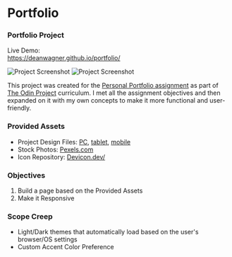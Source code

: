 # Portfolio
### Portfolio Project

Live Demo:  
https://deanwagner.github.io/portfolio/

![Project Screenshot](https://deanwagner.github.io/portfolio/img/portfolio-pc-light.png) ![Project Screenshot](https://deanwagner.github.io/portfolio/img/portfolio-pc-dark.png)

This project was created for the [Personal Portfolio assignment](https://www.theodinproject.com/paths/full-stack-javascript/courses/advanced-html-and-css/lessons/personal-portfolio) as part of [The Odin Project](https://www.theodinproject.com) curriculum. I met all the assignment objectives and then expanded on it with my own concepts to make it more functional and user-friendly.

### Provided Assets

* Project Design Files: [PC](https://cdn.statically.io/gh/TheOdinProject/curriculum/main/html_css/project_portfolio/portfolio.png), [tablet](https://cdn.statically.io/gh/TheOdinProject/curriculum/main/html_css/project_portfolio/portfolio%20tablet.png), [mobile](https://cdn.statically.io/gh/TheOdinProject/curriculum/main/html_css/project_portfolio/portfolio%20mobile.png)
* Stock Photos: [Pexels.com](https://www.pexels.com/)
* Icon Repository: [Devicon.dev/](https://devicon.dev/)

### Objectives

1. Build a page based on the Provided Assets
2. Make it Responsive

### Scope Creep

* Light/Dark themes that automatically load based on the user's browser/OS settings
* Custom Accent Color Preference